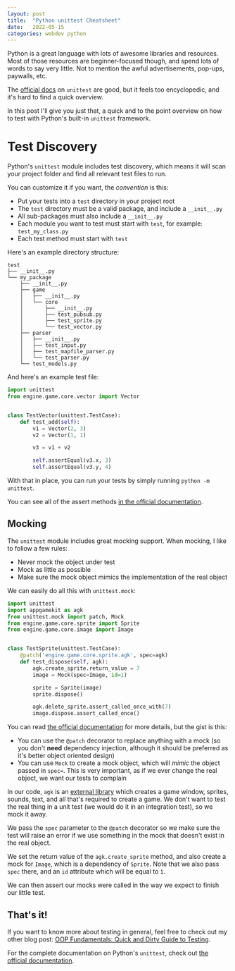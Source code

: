 ```yaml
---
layout: post
title:  "Python unittest Cheatsheet"
date:   2022-05-15
categories: webdev python
---
```

Python is a great language with lots of awesome libraries and resources. Most
of those resources are beginner-focused though, and spend lots of words to say
very little. Not to mention the awful advertisements, pop-ups, paywalls, etc.

The [official docs](https://docs.python.org/3/library/unittest.html) on
`unittest` are good, but it feels too encyclopedic, and it's hard to find a
quick overview.

In this post I'll give you just that, a quick and to the point overview on how
to test with Python's built-in `unittest` framework.

# Test Discovery
Python's `unittest` module includes test discovery, which means it will scan
your project folder and find all relevant test files to run.

You can customize it if you want, the _convention_ is this:

* Put your tests into a `test` directory in your project root
* The `test` directory must be a valid package, and include a `__init__.py`
* All sub-packages must also include a `__init__.py`
* Each module you want to test must start with `test`, for example: `test_my_class.py`
* Each test method must start with `test`

Here's an example directory structure:

```
test
├── __init__.py
└── my_package
    ├── __init__.py
    ├── game
    │   ├── __init__.py
    │   └── core
    │       ├── __init__.py
    │       ├── test_pubsub.py
    │       ├── test_sprite.py
    │       └── test_vector.py
    ├── parser
    │   ├── __init__.py
    │   ├── test_input.py
    │   ├── test_mapfile_parser.py
    │   └── test_parser.py
    └── test_models.py
```

And here's an example test file:


```python
import unittest
from engine.game.core.vector import Vector


class TestVector(unittest.TestCase):
    def test_add(self):
        v1 = Vector(2, 3)
        v2 = Vector(1, 1)

        v3 = v1 + v2

        self.assertEqual(v3.x, 3)
        self.assertEqual(v3.y, 4)
```

With that in place, you can run your tests by simply running `python -m
unittest`.

You can see all of the assert methods [in the official
documentation](https://docs.python.org/3/library/unittest.html#assert-methods).

## Mocking
The `unittest` module includes great mocking support. When mocking, I like to
follow a few rules:

* Never mock the object under test
* Mock as little as possible
* Make sure the mock object mimics the implementation of the real object

We can easily do all this with `unittest.mock`:

```python
import unittest
import appgamekit as agk
from unittest.mock import patch, Mock
from engine.game.core.sprite import Sprite
from engine.game.core.image import Image


class TestSprite(unittest.TestCase):
    @patch('engine.game.core.sprite.agk', spec=agk)
    def test_dispose(self, agk):
        agk.create_sprite.return_value = 7
        image = Mock(spec=Image, id=1)

        sprite = Sprite(image)
        sprite.dispose()

        agk.delete_sprite.assert_called_once_with(7)
        image.dispose.assert_called_once()
```

You can read [the official
documentation](https://docs.python.org/3/library/unittest.mock.html#quick-guide)
for more details, but the gist is this:

* You can use the `@patch` decorator to replace anything with a mock (so you
  don't __need__ dependency injection, although it should be preferred as it's
  better object oriented design)
* You can use `Mock` to create a mock object, which will _mimic_ the object
  passed in `spec=`. This is very important, as if we ever change the real
  object, we want our tests to complain

In our code, `agk` is an [external
library](https://fascimania.itch.io/appgamekit-for-python) which creates a
game window, sprites, sounds, text, and all that's required to create a game.
We don't want to test the real thing in a unit test (we would do it in an
integration test), so we mock it away.

We pass the `spec` parameter to the `@patch` decorator so we make sure the
test will raise an error if we use something in the mock that doesn't exist in
the real object.

We set the return value of the `agk.create_sprite` method, and also create a
mock for `Image`, which is a dependency of `Sprite`. Note that we also pass
`spec` there, and an `id` attribute which will be equal to `1`.

We can then assert our mocks were called in the way we expect to finish our
little test.

## That's it!
If you want to know more about testing in general, feel free to check out my
other blog post: [OOP Fundamentals: Quick and Dirty Guide to
Testing](https://blog.beezwax.net/oop-fundamentals-quick-and-dirty-guide-to-testing/).

For the complete documentation on Python's `unittest`, check out [the official
documentation](https://docs.python.org/3/library/unittest.html).
